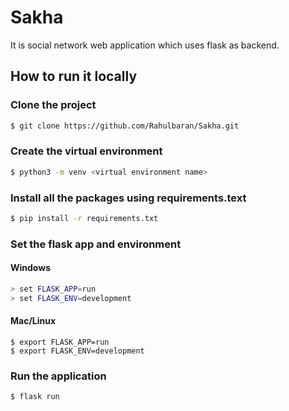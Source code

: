 # Sakha
It is social network web application which uses flask as backend.

## How to run it locally

### Clone the project
```bash
$ git clone https://github.com/Rahulbaran/Sakha.git
```

### Create the virtual environment

```bash
$ python3 -m venv <virtual environment name>
```

### Install all the packages using requirements.text
```bash
$ pip install -r requirements.txt
```

### Set the flask app and environment
#### Windows
```bash
> set FLASK_APP=run
> set FLASK_ENV=development

```

#### Mac/Linux
```shell
$ export FLASK_APP=run
$ export FLASK_ENV=development
```

### Run the application
```bash
$ flask run
```
